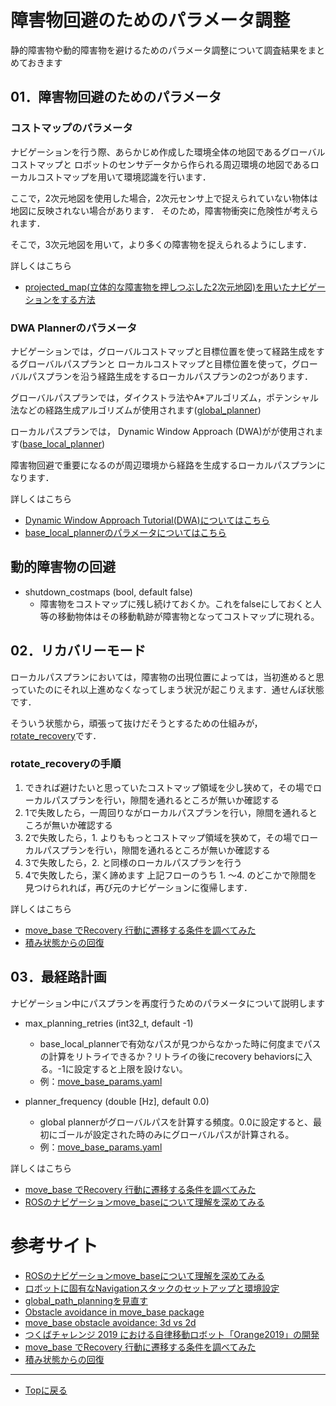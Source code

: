 # 障害物回避のためのパラメータ調整
静的障害物や動的障害物を避けるためのパラメータ調整について調査結果をまとめておきます

## 01．障害物回避のためのパラメータ
### コストマップのパラメータ
ナビゲーションを行う際、あらかじめ作成した環境全体の地図であるグローバルコストマップと
ロボットのセンサデータから作られる周辺環境の地図であるローカルコストマップを用いて環境認識を行います．

ここで，2次元地図を使用した場合，2次元センサ上で捉えられていない物体は地図に反映されない場合があります．
そのため，障害物衝突に危険性が考えられます．

そこで，3次元地図を用いて，より多くの障害物を捉えられるようにします．

詳しくはこちら
- [projected_map(立体的な障害物を押しつぶした2次元地図)を用いたナビゲーションをする方法](doc/readme/projected_map_navigation.md)

### DWA Plannerのパラメータ
ナビゲーションでは，グローバルコストマップと目標位置を使って経路生成をするグローバルパスプランと
ローカルコストマップと目標位置を使って，グローバルパスプランを沿う経路生成をするローカルパスプランの2つがあります．

グローバルパスプランでは，ダイクストラ法やA*アルゴリズム，ポテンシャル法などの経路生成アルゴリズムが使用されます([global_planner](http://wiki.ros.org/global_planner))

ローカルパスプランでは， Dynamic Window Approach (DWA)がが使用されます([base_local_planner](http://wiki.ros.org/base_local_planner?distro=noetic))

障害物回避で重要になるのが周辺環境から経路を生成するローカルパスプランになります．

詳しくはこちら
- [Dynamic Window Approach Tutorial(DWA)についてはこちら](https://gitlab.com/TeamSOBITS/path_planning_tutorial/-/tree/master/dwa_tutorial)
- [base_local_plannerのパラメータについてはこちら](https://gitlab.com/TeamSOBITS/sobit_navigation_stack/-/blob/main/doc/readme/dwa_params.md)

## 動的障害物の回避
- shutdown_costmaps   (bool, default false)
    - 障害物をコストマップに残し続けておくか。これをfalseにしておくと人等の移動物体はその移動軌跡が障害物となってコストマップに現れる。

## 02．リカバリーモード
ローカルパスプランにおいては，障害物の出現位置によっては，当初進めると思っていたのにそれ以上進めなくなってしまう状況が起こりえます．通せんぼ状態です．

そういう状態から，頑張って抜けだそうとするための仕組みが，[rotate_recovery](http://wiki.ros.org/rotate_recovery)です．

### rotate_recoveryの手順
1. できれば避けたいと思っていたコストマップ領域を少し狭めて，その場でローカルパスプランを行い，隙間を通れるところが無いか確認する
2. 1で失敗したら，一周回りながローカルパスプランを行い，隙間を通れるところが無いか確認する
3. 2で失敗したら，1. よりももっとコストマップ領域を狭めて，その場でローカルパスプランを行い，隙間を通れるところが無いか確認する
4. 3で失敗したら，2. と同様のローカルパスプランを行う
5. 4で失敗したら，潔く諦めます
上記フローのうち 1. ～4. のどこかで隙間を見つけられれば，再び元のナビゲーションに復帰します．

詳しくはこちら
- [move_base でRecovery 行動に遷移する条件を調べてみた](https://qiita.com/MoriKen/items/1f1f2d1e6ef0046ec12a)
- [積み状態からの回復](https://qiita.com/MoriKen/items/d5cd6208143d6c40caff#%E7%A9%8D%E3%81%BF%E7%8A%B6%E6%85%8B%E3%81%8B%E3%82%89%E3%81%AE%E5%9B%9E%E5%BE%A9)

## 03．最経路計画
ナビゲーション中にパスプランを再度行うためのパラメータについて説明します

- max_planning_retries   (int32_t, default -1)
    - base_local_plannerで有効なパスが見つからなかった時に何度までパスの計算をリトライできるか？リトライの後にrecovery behaviorsに入る。-1に設定すると上限を設けない。
    - 例：[move_base_params.yaml](https://gitlab.com/TeamSOBITS/sobit_navigation_stack/-/blob/main/sobit_navigation/param/sobit_turtlebot/move_base_params.yaml)

- planner_frequency   (double [Hz], default 0.0)
    - global plannerがグローバルパスを計算する頻度。0.0に設定すると、最初にゴールが設定された時のみにグローバルパスが計算される。
    - 例：[move_base_params.yaml](https://gitlab.com/TeamSOBITS/sobit_navigation_stack/-/blob/main/sobit_navigation/param/sobit_turtlebot/move_base_params.yaml)

詳しくはこちら
- [move_base でRecovery 行動に遷移する条件を調べてみた](https://qiita.com/MoriKen/items/1f1f2d1e6ef0046ec12a)
- [ROSのナビゲーションmove_baseについて理解を深めてみる](https://sy-base.com/myrobotics/ros/ros-move_base/?amp)

# 参考サイト
- [ROSのナビゲーションmove_baseについて理解を深めてみる](https://sy-base.com/myrobotics/ros/ros-move_base/?amp)
- [ロボットに固有なNavigationスタックのセットアップと環境設定](http://wiki.ros.org/ja/navigation/Tutorials/RobotSetup)
- [global_path_planningを見直す](https://github.com/open-rdc/orne_navigation/issues/434)
- [Obstacle avoidance in move_base package](https://answers.ros.org/question/273029/obstacle-avoidance-in-move_base-package/)
- [move_base  obstacle avoidance: 3d vs 2d ](https://youtube.com/watch?v=a-5QgCqze3I&feature=share)
- [つくばチャレンジ 2019 における自律移動ロボット「Orange2019」の開発](https://robotgroup-soka.slack.com/archives/C028ZBNL17Z/p1631884367064200?thread_ts=1631884206.063600&channel=C028ZBNL17Z&message_ts=1631884367.064200 )
- [move_base でRecovery 行動に遷移する条件を調べてみた](https://qiita.com/MoriKen/items/1f1f2d1e6ef0046ec12a)
- [積み状態からの回復](https://qiita.com/MoriKen/items/d5cd6208143d6c40caff#%E7%A9%8D%E3%81%BF%E7%8A%B6%E6%85%8B%E3%81%8B%E3%82%89%E3%81%AE%E5%9B%9E%E5%BE%A9)

---

- [Topに戻る](https://gitlab.com/TeamSOBITS/sobit_navigation_stack#sobit-navigation-stack)